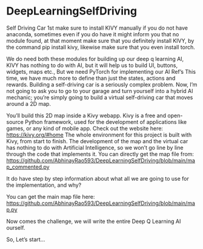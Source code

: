 # DeepLearningSelfDriving
Self Driving  Car
1st make sure to install KIVY manually if you do not have anaconda, sometimes even if you do have it might inform you that no module found, at that moment make sure that you definitely install KIVY, by the command pip install kivy, likewise make sure that you even install torch.

We do need both these modules for building up our deep q learning AI, 
KIVY has nothing to do with AI, but it will help us to build UI, buttons, widgets, maps etc., 
But we need PyTorch for implementing our AI 
Ref’s 
This time, we have much more to define than just the states, actions and rewards. Building a self-driving car is a seriously complex problem. Now, I’m not going to ask you to go to your garage and turn yourself into a hybrid AI mechanic; you’re simply going to build a virtual self-driving car that moves around a 2D map. 

You’ll build this 2D map inside a Kivy webapp. Kivy is a free and open-source Python framework, used for the development of applications like games, or any kind of mobile app. Check out the website here: https://kivy.org/#home
The whole environment for this project is built with Kivy, from start to finish. The development of the map and the virtual car has nothing to do with Artificial Intelligence, so we won’t go line by line through the code that implements it.
You can directly get the map file from:
https://github.com/AbhinayRao593/DeepLearningSelfDriving/blob/main/map_commented.py

It do have step by step information about what all we are going to use for the implementation, and why?

You can get the main map file here:
https://github.com/AbhinayRao593/DeepLearningSelfDriving/blob/main/map.py

Now comes the challenge, we will write the entire Deep Q Learning AI ourself.

So, Let’s start…



